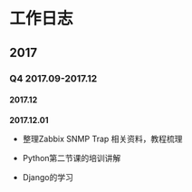 # 工作日志






## 2017

### Q4 2017.09-2017.12

#### 2017.12  




**2017.12.01**

* 整理Zabbix SNMP Trap 相关资料，教程梳理

* Python第二节课的培训讲解

* Django的学习 
